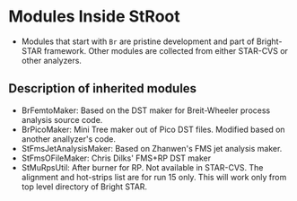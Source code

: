 
Modules Inside StRoot
=====================

- Modules that start with `Br` are pristine development and part of Bright-STAR framework. Other modules are collected from either STAR-CVS or other analyzers.

Description of inherited modules
------------------------------------
- BrFemtoMaker: Based on the DST maker for Breit-Wheeler process analysis source code.
- BrPicoMaker: Mini Tree maker out of Pico DST files. Modified based on another anallyzer's code.
- StFmsJetAnalysisMaker: Based on Zhanwen's FMS jet analysis maker.
- StFmsOFileMaker: Chris Dilks' FMS+RP DST maker
- StMuRpsUtil: After burner for RP. Not available in STAR-CVS. The alignment and hot-strips list are for run 15 only. This will work only from top level directory of Bright STAR.



